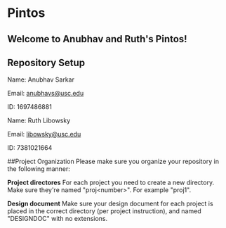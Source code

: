 # Pintos

## Welcome to Anubhav and Ruth's Pintos!

## Repository Setup
Name: Anubhav Sarkar

Email: anubhavs@usc.edu

ID: 1697486881

Name: Ruth Libowsky

Email: libowsky@usc.edu

ID: 7381021664

##Project Organization
Please make sure you organize your repository in the following manner:

<strong>Project directores</strong> For each project you need to create a new directory. Make sure they're named "proj\<number\>". For example "proj1".

<strong>Design document</strong> Make sure your design document for each project is placed in the correct directory (per project instruction), and named "DESIGNDOC" with no extensions.